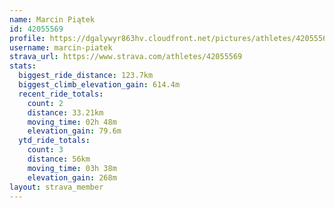 ```yaml
---
name: Marcin Piątek
id: 42055569
profile: https://dgalywyr863hv.cloudfront.net/pictures/athletes/42055569/12602382/1/large.jpg
username: marcin-piatek
strava_url: https://www.strava.com/athletes/42055569
stats:
  biggest_ride_distance: 123.7km
  biggest_climb_elevation_gain: 614.4m
  recent_ride_totals:
    count: 2
    distance: 33.21km
    moving_time: 02h 48m
    elevation_gain: 79.6m
  ytd_ride_totals:
    count: 3
    distance: 56km
    moving_time: 03h 38m
    elevation_gain: 268m
layout: strava_member
--- 
```

